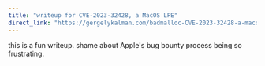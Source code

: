 ```yaml
---
title: "writeup for CVE-2023-32428, a MacOS LPE"
direct_link: "https://gergelykalman.com/badmalloc-CVE-2023-32428-a-macos-lpe.html"
---
```


this is a fun writeup. shame about Apple's bug bounty process being so frustrating.